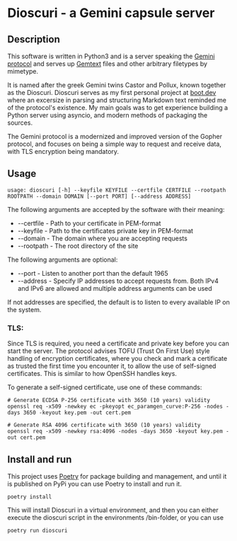 # Dioscuri - a Gemini capsule server

## Description
This software is written in Python3 and is a server speaking the 
[Gemini protocol](https://geminiprotocol.net/docs/protocol-specification.gmi)
and serves up [Gemtext](https://geminiprotocol.net/docs/gemtext-specification.gmi) 
files and other arbitrary filetypes by mimetype. 

It is named after the greek Gemini twins Castor and Pollux, known together as the Dioscuri. Dioscuri serves as my 
first personal project at [boot.dev](https://www.boot.dev) where an excersize in parsing and structuring Markdown
text reminded me of the protocol's existence. My main goals was to get experience building a Python server
using asyncio, and modern methods of packaging the sources.

The Gemini protocol is a modernized and improved version of the Gopher protocol, and focuses on being a simple way
to request and receive data, with TLS encryption being mandatory.

## Usage

```
usage: dioscuri [-h] --keyfile KEYFILE --certfile CERTFILE --rootpath ROOTPATH --domain DOMAIN [--port PORT] [--address ADDRESS]
```

The following arguments are accepted by the software with their meaning:
* --certfile - Path to your certificate in PEM-format 
* --keyfile - Path to the certificates private key in PEM-format
* --domain - The domain where you are accepting requests 
* --rootpath - The root directory of the site

The following arguments are optional:
* --port - Listen to another port than the default 1965
* --address - Specify IP addresses to accept requests from. Both IPv4 and IPv6 are allowed and multiple address 
arguments can be used

If not addresses are specified, the default is to listen to every available IP on the system.
 
### TLS:

Since TLS is required, you need a certificate and private key before you can start the server. The protocol
advises TOFU (Trust On First Use) style handling of encryption certificates, where you check and mark a certificate
as trusted the first time you encounter it, to allow the use of self-signed certificates. This is similar to how 
OpenSSH handles keys.

To generate a self-signed certificate, use one of these commands:
```
# Generate ECDSA P-256 certificate with 3650 (10 years) validity
openssl req -x509 -newkey ec -pkeyopt ec_paramgen_curve:P-256 -nodes -days 3650 -keyout key.pem -out cert.pem

# Generate RSA 4096 certificate with 3650 (10 years) validity
openssl req -x509 -newkey rsa:4096 -nodes -days 3650 -keyout key.pem -out cert.pem
```

## Install and run

This project uses [Poetry](https://python-poetry.org) for package building and management,
and until it is published on PyPi you can use Poetry to install and run it.

```
poetry install
```

This will install Dioscuri in a virtual environment, and then you can either execute the dioscuri script in the 
environments /bin-folder, or you can use

```
poetry run dioscuri
```
